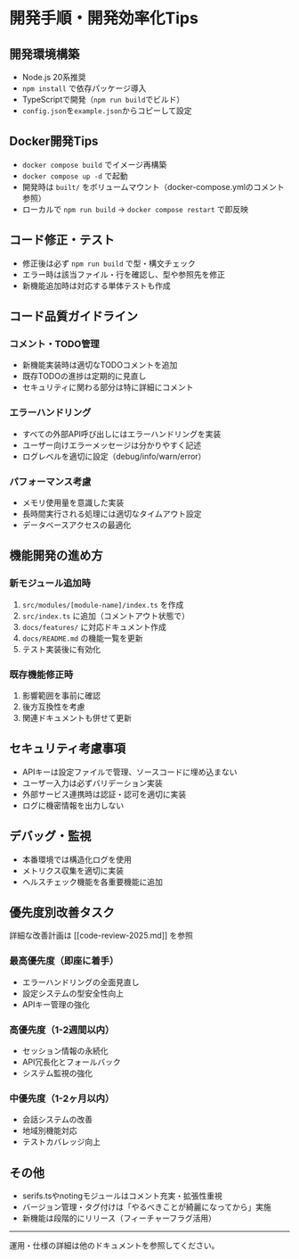 # 開発手順・開発効率化Tips

## 開発環境構築
- Node.js 20系推奨
- `npm install` で依存パッケージ導入
- TypeScriptで開発（`npm run build`でビルド）
- `config.json`を`example.json`からコピーして設定

## Docker開発Tips
- `docker compose build` でイメージ再構築
- `docker compose up -d` で起動
- 開発時は `built/` をボリュームマウント（docker-compose.ymlのコメント参照）
- ローカルで `npm run build` → `docker compose restart` で即反映

## コード修正・テスト
- 修正後は必ず `npm run build` で型・構文チェック
- エラー時は該当ファイル・行を確認し、型や参照先を修正
- 新機能追加時は対応する単体テストも作成

## コード品質ガイドライン

### コメント・TODO管理
- 新機能実装時は適切なTODOコメントを追加
- 既存TODOの進捗は定期的に見直し
- セキュリティに関わる部分は特に詳細にコメント

### エラーハンドリング
- すべての外部API呼び出しにはエラーハンドリングを実装
- ユーザー向けエラーメッセージは分かりやすく記述
- ログレベルを適切に設定（debug/info/warn/error）

### パフォーマンス考慮
- メモリ使用量を意識した実装
- 長時間実行される処理には適切なタイムアウト設定
- データベースアクセスの最適化

## 機能開発の進め方

### 新モジュール追加時
1. `src/modules/[module-name]/index.ts` を作成
2. `src/index.ts` に追加（コメントアウト状態で）
3. `docs/features/` に対応ドキュメント作成
4. `docs/README.md` の機能一覧を更新
5. テスト実装後に有効化

### 既存機能修正時
1. 影響範囲を事前に確認
2. 後方互換性を考慮
3. 関連ドキュメントも併せて更新

## セキュリティ考慮事項
- APIキーは設定ファイルで管理、ソースコードに埋め込まない
- ユーザー入力は必ずバリデーション実装
- 外部サービス連携時は認証・認可を適切に実装
- ログに機密情報を出力しない

## デバッグ・監視
- 本番環境では構造化ログを使用
- メトリクス収集を適切に実装
- ヘルスチェック機能を各重要機能に追加

## 優先度別改善タスク
詳細な改善計画は [[code-review-2025.md]] を参照

### 最高優先度（即座に着手）
- エラーハンドリングの全面見直し
- 設定システムの型安全性向上
- APIキー管理の強化

### 高優先度（1-2週間以内）
- セッション情報の永続化
- API冗長化とフォールバック
- システム監視の強化

### 中優先度（1-2ヶ月以内）
- 会話システムの改善
- 地域別機能対応
- テストカバレッジ向上

## その他
- serifs.tsやnotingモジュールはコメント充実・拡張性重視
- バージョン管理・タグ付けは「やるべきことが綺麗になってから」実施
- 新機能は段階的にリリース（フィーチャーフラグ活用）

---

運用・仕様の詳細は他のドキュメントを参照してください。 